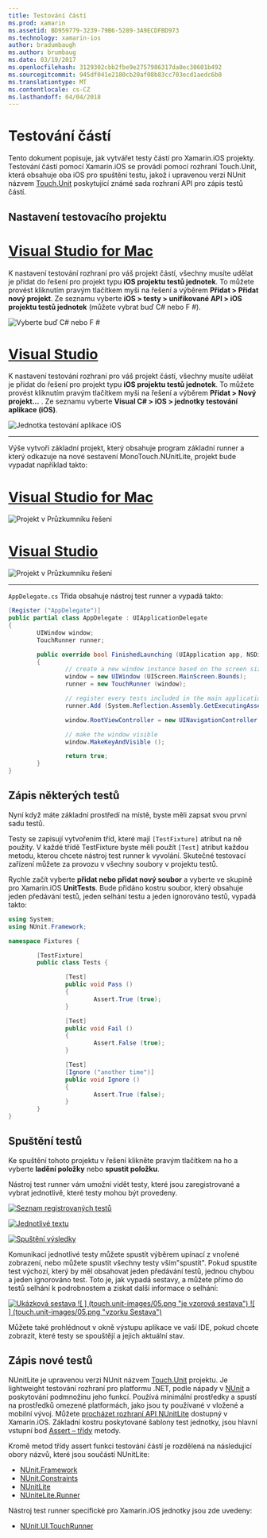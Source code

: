 ```yaml
---
title: Testování částí
ms.prod: xamarin
ms.assetid: BD959779-3239-79B6-5289-3A9ECDFBD973
ms.technology: xamarin-ios
author: bradumbaugh
ms.author: brumbaug
ms.date: 03/19/2017
ms.openlocfilehash: 3129302cbb2fbe9e2757986317da0ec30601b492
ms.sourcegitcommit: 945df041e2180cb20af08b83cc703ecd1aedc6b0
ms.translationtype: MT
ms.contentlocale: cs-CZ
ms.lasthandoff: 04/04/2018
---
```

# <a name="unit-testing"></a>Testování částí

Tento dokument popisuje, jak vytvářet testy částí pro Xamarin.iOS projekty.
Testování částí pomocí Xamarin.iOS se provádí pomocí rozhraní Touch.Unit, která obsahuje oba iOS pro spuštění testu, jakož i upravenou verzi NUnit názvem [Touch.Unit](https://github.com/xamarin/Touch.Unit) poskytující známé sada rozhraní API pro zápis testů částí.

## <a name="setting-up-a-test-project"></a>Nastavení testovacího projektu

# <a name="visual-studio-for-mactabvsmac"></a>[Visual Studio for Mac](#tab/vsmac)

K nastavení testování rozhraní pro váš projekt částí, všechny musíte udělat je přidat do řešení pro projekt typu **iOS projektu testů jednotek**. To můžete provést kliknutím pravým tlačítkem myši na řešení a výběrem **Přidat > Přidat nový projekt**. Ze seznamu vyberte **iOS > testy > unifikované API > iOS projektu testů jednotek** (můžete vybrat buď C# nebo F #).

![](touch.unit-images/00.png "Vyberte buď C# nebo F #")

# <a name="visual-studiotabvswin"></a>[Visual Studio](#tab/vswin)

K nastavení testování rozhraní pro váš projekt částí, všechny musíte udělat je přidat do řešení pro projekt typu **iOS projektu testů jednotek**. To můžete provést kliknutím pravým tlačítkem myši na řešení a výběrem **Přidat > Nový projekt...** . Ze seznamu vyberte **Visual C# > iOS > jednotky testování aplikace (iOS)**.

![](touch.unit-images/00a.png "Jednotka testování aplikace iOS")

-----

Výše vytvoří základní projekt, který obsahuje program základní runner a který odkazuje na nové sestavení MonoTouch.NUnitLite, projekt bude vypadat například takto:

# <a name="visual-studio-for-mactabvsmac"></a>[Visual Studio for Mac](#tab/vsmac)

![](touch.unit-images/01.png "Projekt v Průzkumníku řešení")

# <a name="visual-studiotabvswin"></a>[Visual Studio](#tab/vswin)

![](touch.unit-images/01a.png "Projekt v Průzkumníku řešení")

-----

`AppDelegate.cs` Třída obsahuje nástroj test runner a vypadá takto:

```csharp
[Register ("AppDelegate")]
public partial class AppDelegate : UIApplicationDelegate
{
        UIWindow window;
        TouchRunner runner;

        public override bool FinishedLaunching (UIApplication app, NSDictionary options)
        {
                // create a new window instance based on the screen size
                window = new UIWindow (UIScreen.MainScreen.Bounds);
                runner = new TouchRunner (window);

                // register every tests included in the main application/assembly
                runner.Add (System.Reflection.Assembly.GetExecutingAssembly ());

                window.RootViewController = new UINavigationController (runner.GetViewController ());

                // make the window visible
                window.MakeKeyAndVisible ();

                return true;
        }
}
```

## <a name="writing-some-tests"></a>Zápis některých testů

Nyní když máte základní prostředí na místě, byste měli zapsat svou první sadu testů.

Testy se zapisují vytvořením tříd, které mají `[TestFixture]` atribut na ně použity. V každé třídě TestFixture byste měli použít `[Test]` atribut každou metodu, kterou chcete nástroj test runner k vyvolání. Skutečné testovací zařízení můžete za provozu v všechny soubory v projektu testů.

Rychle začít vyberte **přidat nebo přidat nový soubor** a vyberte ve skupině pro Xamarin.iOS **UnitTests**. Bude přidáno kostru soubor, který obsahuje jeden předávání testů, jeden selhání testu a jeden ignorováno testů, vypadá takto:

```csharp
using System;
using NUnit.Framework;

namespace Fixtures {

        [TestFixture]
        public class Tests {

                [Test]
                public void Pass ()
                {
                        Assert.True (true);
                }

                [Test]
                public void Fail ()
                {
                        Assert.False (true);
                }

                [Test]
                [Ignore ("another time")]
                public void Ignore ()
                {
                        Assert.True (false);
                }
        }
}
```

## <a name="running-your-tests"></a>Spuštění testů

Ke spuštění tohoto projektu v řešení klikněte pravým tlačítkem na ho a vyberte **ladění položky** nebo **spustit položku**.

Nástroj test runner vám umožní vidět testy, které jsou zaregistrované a vybrat jednotlivě, které testy mohou být provedeny.

[![](touch.unit-images/02.png "Seznam registrovaných testů")](touch.unit-images/02.png#lightbox) 

[![](touch.unit-images/03.png "Jednotlivé textu")](touch.unit-images/03.png#lightbox) 

[![](touch.unit-images/04.png "Spuštění výsledky")](touch.unit-images/04.png#lightbox)

Komunikací jednotlivé testy můžete spustit výběrem upínací z vnořené zobrazení, nebo můžete spustit všechny testy vším"spustit". Pokud spustíte test výchozí, který by měl obsahovat jeden předávání testů, jednou chybou a jeden ignorováno test. Toto je, jak vypadá sestavy, a můžete přímo do testů selhání k podrobnostem a získat další informace o selhání:

[![](touch.unit-images/05.png "Ukázková sestava") ](touch.unit-images/05.png#lightbox) [ ![ ] (touch.unit-images/05.png "je vzorová sestava") ](touch.unit-images/05.png#lightbox) [ ![ ] (touch.unit-images/05.png "vzorku Sestava")](touch.unit-images/05.png#lightbox)

Můžete také prohlédnout v okně výstupu aplikace ve vaší IDE, pokud chcete zobrazit, které testy se spouštějí a jejich aktuální stav.

## <a name="writing-new-tests"></a>Zápis nové testů

NUnitLite je upravenou verzi NUnit názvem [Touch.Unit](https://github.com/xamarin/Touch.Unit) projektu. Je lightweight testování rozhraní pro platformu .NET, podle nápady v [NUnit](http://nunit.com/) a poskytování podmnožinu jeho funkcí.
Používá minimální prostředky a spustí na prostředků omezené platformách, jako jsou ty používané v vložené a mobilní vývoj. Můžete [procházet rozhraní API NUnitLite](https://developer.xamarin.com/api/namespace/NUnitLite/) dostupný v Xamarin.iOS. Základní kostru poskytované šablony test jednotky, jsou hlavní vstupní bod [Assert – třídy](https://developer.xamarin.com/api/type/NUnit.Framework.Assert/) metody.

Kromě metod třídy assert funkci testování částí je rozdělená na následující obory názvů, které jsou součástí NUnitLite:

-   [NUnit.Framework](https://developer.xamarin.com/api/namespace/NUnit.Framework/)
-   [NUnit.Constraints](https://developer.xamarin.com/api/namespace/NUnit.Framework.Constraints/)
-   [NUnitLite](https://developer.xamarin.com/api/namespace/NUnitLite/)
-   [NUniteLite.Runner](https://developer.xamarin.com/api/namespace/NUnitLite.Runner/)


Nástroj test runner specifické pro Xamarin.iOS jednotky jsou zde uvedeny:

-   [NUnit.UI.TouchRunner](https://developer.xamarin.com/api/type/NUnit.UI.TouchRunner/)
